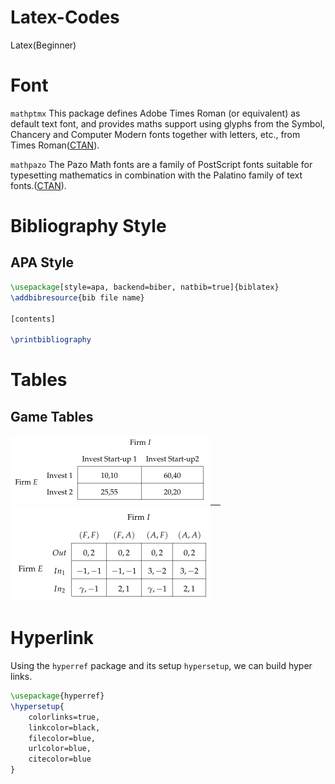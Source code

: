 # Latex-Codes
Latex(Beginner)

# Font #

`mathptmx` This package defines Adobe Times Roman (or equivalent) as default text font, and provides maths support using glyphs from the Symbol, Chancery and Computer Modern fonts together with letters, etc., from Times Roman([CTAN](https://ctan.org/pkg/mathptmx?lang=en)).

`mathpazo` The Pazo Math fonts are a family of PostScript fonts suitable for typesetting mathematics in combination with the Palatino family of text fonts.([CTAN](https://ctan.org/pkg/mathpazo?lang=en)).

# Bibliography Style #

## APA Style
```Latex
\usepackage[style=apa, backend=biber, natbib=true]{biblatex}
\addbibresource{bib file name}

[contents]

\printbibliography
```

# Tables #

## Game Tables

<div id="Game_Tables">
  <a href="./Codes_(Tables)/2by2_Game_Table.tex">
    <img src="./Figures_(Tables)/2by2_Game_Table.png" title="2 by 2 Game Table" alt="2 by 2 Game Table" width="320" height="110"/>&nbsp;&nbsp;&nbsp;&nbsp;
  </a>
  <a href="./Codes_(Tables)/3by4_Game_Table.tex">
    <img src="./Figures_(Tables)/3by4_Game_Table.png" title="3 by 4 Game Table" alt="3 by 4 Game Table" width="320" height="152"/>
  </a>
</div>


# Hyperlink #

Using the `hyperref` package and its setup `hypersetup`, we can build hyper links.

```Latex
\usepackage{hyperref}
\hypersetup{
	colorlinks=true,
	linkcolor=black,
	filecolor=blue,      
	urlcolor=blue,
	citecolor=blue
}

```
